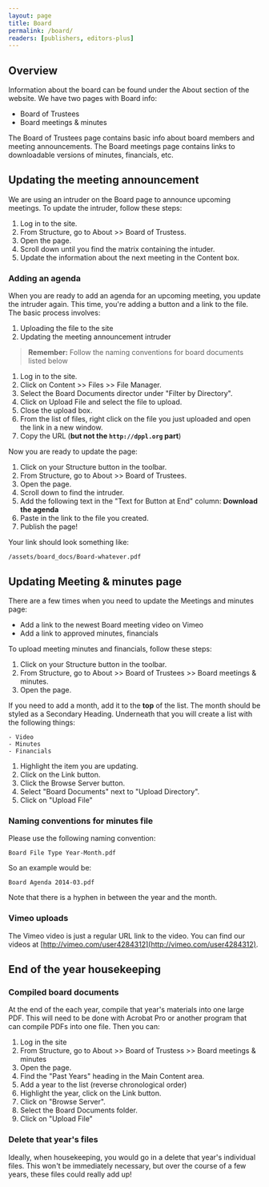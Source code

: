 ```yaml
---
layout: page
title: Board
permalink: /board/
readers: [publishers, editors-plus]
---
```


## Overview

Information about the board can be found under the About section of the website. We have two pages with Board info:

- Board of Trustees
- Board meetings & minutes

The Board of Trustees page contains basic info about board members and meeting announcements. The Board meetings page contains links to downloadable versions of minutes, financials, etc.

## Updating the meeting announcement

We are using an intruder on the Board page to announce upcoming meetings. To update the intruder, follow these steps:

1. Log in to the site.
2. From Structure, go to About >> Board of Trustess.
3. Open the page.
4. Scroll down until you find the matrix containing the intuder.
5. Update the information about the next meeting in the Content box.

### Adding an agenda

When you are ready to add an agenda for an upcoming meeting, you update the intruder again. This time, you're adding a button and a link to the file. The basic process involves:

1. Uploading the file to the site
2. Updating the meeting announcement intruder

> **Remember:** Follow the naming conventions for board documents listed below

1. Log in to the site.
2. Click on Content >> Files >> File Manager.
3. Select the Board Documents director under "Filter by Directory".
4. Click on Upload File and select the file to upload.
5. Close the upload box.
6. From the list of files, right click on the file you just uploaded and open the link in a new window.
7. Copy the URL (**but not the `http://dppl.org` part**)

Now you are ready to update the page:

1. Click on your Structure button in the toolbar.
2. From Structure, go to About >> Board of Trustees.
3. Open the page.
4. Scroll down to find the intruder.
5. Add the following text in the "Text for Button at End" column: **Download the agenda**
6. Paste in the link to the file you created.
7. Publish the page!

Your link should look something like:

    /assets/board_docs/Board-whatever.pdf

## Updating Meeting & minutes page

There are a few times when you need to update the Meetings and minutes page:

- Add a link to the newest Board meeting video on Vimeo
- Add a link to approved minutes, financials

To upload meeting minutes and financials, follow these steps:

1. Click on your Structure button in the toolbar.
2. From Structure, go to About >> Board of Trustees >> Board meetings & minutes.
3. Open the page.

If you need to add a month, add it to the **top** of the list. The month should be styled as a Secondary Heading. Underneath that you will create a list with the following things:

    - Video
    - Minutes
    - Financials

1. Highlight the item you are updating.
2. Click on the Link button.
3. Click the Browse Server button.
4. Select "Board Documents" next to "Upload Directory".
5. Click on "Upload File"

### Naming conventions for minutes file

Please use the following naming convention:

    Board File Type Year-Month.pdf

So an example would be:

    Board Agenda 2014-03.pdf

Note that there is a hyphen in between the year and the month.

### Vimeo uploads

The Vimeo video is just a regular URL link to the video. You can find our videos at [http://vimeo.com/user4284312](http://vimeo.com/user4284312).

## End of the year housekeeping

### Compiled board documents

At the end of the each year, compile that year's materials into one large PDF. This will need to be done with Acrobat Pro or another program that can compile PDFs into one file. Then you can:

1. Log in the site
2. From Structure, go to About >> Board of Trustess >> Board meetings & minutes
3. Open the page.
4. Find the "Past Years" heading in the Main Content area.
5. Add a year to the list (reverse chronological order)
6. Highlight the year, click on the Link button.
7. Click on "Browse Server".
8. Select the Board Documents folder.
9. Click on "Upload File"

### Delete that year's files

Ideally, when housekeeping, you would go in a delete that year's individual files. This won't be immediately necessary, but over the course of a few years, these files could really add up!
